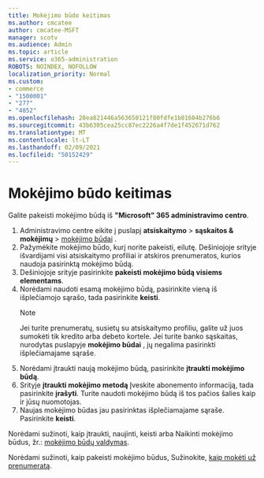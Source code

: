 ```yaml
---
title: Mokėjimo būdo keitimas
ms.author: cmcatee
author: cmcatee-MSFT
manager: scotv
ms.audience: Admin
ms.topic: article
ms.service: o365-administration
ROBOTS: NOINDEX, NOFOLLOW
localization_priority: Normal
ms.custom:
- commerce
- "1500001"
- "277"
- "4852"
ms.openlocfilehash: 28ea821446a563650121f80fdfe1b81604b276b6
ms.sourcegitcommit: 43b6305cea25cc87ec2226a4f7de1f452671d762
ms.translationtype: MT
ms.contentlocale: lt-LT
ms.lasthandoff: 02/09/2021
ms.locfileid: "50152429"
---
```

# <a name="change-payment-method"></a>Mokėjimo būdo keitimas

Galite pakeisti mokėjimo būdą iš **"Microsoft" 365 administravimo centro**.
  
1. Administravimo centre eikite į puslapį **atsiskaitymo**  >  **sąskaitos & mokėjimų**  >  [mokėjimo būdai](https://go.microsoft.com/fwlink/p/?linkid=2018806) .
2. Pažymėkite mokėjimo būdo, kurį norite pakeisti, eilutę. Dešiniojoje srityje išvardijami visi atsiskaitymo profiliai ir atskiros prenumeratos, kurios naudoja pasirinktą mokėjimo būdą.
3. Dešiniojoje srityje pasirinkite **pakeisti mokėjimo būdą visiems elementams**.
4. Norėdami naudoti esamą mokėjimo būdą, pasirinkite vieną iš išplečiamojo sąrašo, tada pasirinkite **keisti**.
    > [!NOTE]
    > Jei turite prenumeratų, susietų su atsiskaitymo profiliu, galite už juos sumokėti tik kredito arba debeto kortele. Jei turite banko sąskaitas, nurodytas puslapyje **mokėjimo būdai** , jų negalima pasirinkti išplečiamajame sąraše.
5. Norėdami įtraukti naują mokėjimo būdą, pasirinkite **įtraukti mokėjimo būdą**.
6. Srityje **įtraukti mokėjimo metodą** Įveskite abonemento informaciją, tada pasirinkite **įrašyti**. Turite naudoti mokėjimo būdą iš tos pačios šalies kaip ir jūsų nuomotojas.
7. Naujas mokėjimo būdas jau pasirinktas išplečiamajame sąraše. Pasirinkite **keisti**.

Norėdami sužinoti, kaip įtraukti, naujinti, keisti arba Naikinti mokėjimo būdus, žr.: [mokėjimo būdų valdymas](https://docs.microsoft.com/microsoft-365/commerce/billing-and-payments/manage-payment-methods).

Norėdami sužinoti, kaip pakeisti mokėjimo būdus, Sužinokite, [kaip mokėti už prenumeratą](https://docs.microsoft.com/microsoft-365/commerce/billing-and-payments/pay-for-your-subscription).